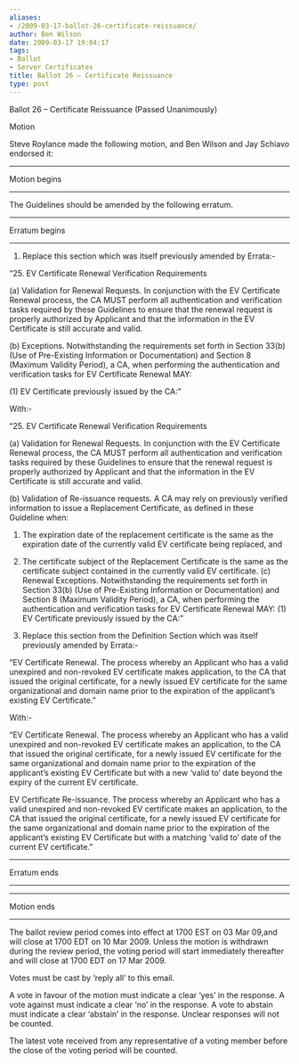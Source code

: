 ```yaml
---
aliases:
- /2009-03-17-ballot-26-certificate-reissuance/
author: Ben Wilson
date: 2009-03-17 19:04:17
tags:
- Ballot
- Server Certificates
title: Ballot 26 – Certificate Reissuance
type: post
---
```


Ballot 26 – Certificate Reissuance (Passed Unanimously)

Motion

Steve Roylance made the following motion, and Ben Wilson and Jay Schiavo endorsed it:

______________________________________________________________________

Motion begins

______________________________________________________________________

The Guidelines should be amended by the following erratum.

______________________________________________________________________

Erratum begins

______________________________________________________________________

1. Replace this section which was itself previously amended by Errata:-

“25. EV Certificate Renewal Verification Requirements

(a) Validation for Renewal Requests. In conjunction with the EV Certificate Renewal process, the CA MUST perform all authentication and verification tasks required by these Guidelines to ensure that the renewal request is properly authorized by Applicant and that the information in the EV Certificate is still accurate and valid.

(b) Exceptions. Notwithstanding the requirements set forth in Section 33(b) (Use of Pre-Existing Information or Documentation) and Section 8 (Maximum Validity Period), a CA, when performing the authentication and verification tasks for EV Certificate Renewal MAY:

(1) EV Certificate previously issued by the CA:”

With:-

“25. EV Certificate Renewal Verification Requirements

(a) Validation for Renewal Requests. In conjunction with the EV Certificate Renewal process, the CA MUST perform all authentication and verification tasks required by these Guidelines to ensure that the renewal request is properly authorized by Applicant and that the information in the EV Certificate is still accurate and valid.

(b) Validation of Re-issuance requests. A CA may rely on previously verified information to issue a Replacement Certificate, as defined in these Guideline when:

1. The expiration date of the replacement certificate is the same as the expiration date of the currently valid EV certificate being replaced, and

1. The certificate subject of the Replacement Certificate is the same as the certificate subject contained in the currently valid EV certificate. (c) Renewal Exceptions. Notwithstanding the requirements set forth in Section 33(b) (Use of Pre-Existing Information or Documentation) and Section 8 (Maximum Validity Period), a CA, when performing the authentication and verification tasks for EV Certificate Renewal MAY: (1) EV Certificate previously issued by the CA:”

1. Replace this section from the Definition Section which was itself previously amended by Errata:-

“EV Certificate Renewal. The process whereby an Applicant who has a valid unexpired and non-revoked EV certificate makes application, to the CA that issued the original certificate, for a newly issued EV certificate for the same organizational and domain name prior to the expiration of the applicant’s existing EV Certificate.”

With:-

“EV Certificate Renewal. The process whereby an Applicant who has a valid unexpired and non-revoked EV certificate makes an application, to the CA that issued the original certificate, for a newly issued EV certificate for the same organizational and domain name prior to the expiration of the applicant’s existing EV Certificate but with a new ‘valid to’ date beyond the expiry of the current EV certificate.

EV Certificate Re-issuance. The process whereby an Applicant who has a valid unexpired and non-revoked EV certificate makes an application, to the CA that issued the original certificate, for a newly issued EV certificate for the same organizational and domain name prior to the expiration of the applicant’s existing EV Certificate but with a matching ‘valid to’ date of the current EV certificate.”

______________________________________________________________________

Erratum ends

______________________________________________________________________

______________________________________________________________________

Motion ends

______________________________________________________________________

The ballot review period comes into effect at 1700 EST on 03 Mar 09,and will close at 1700 EDT on 10 Mar 2009. Unless the motion is withdrawn during the review period, the voting period will start immediately thereafter and will close at 1700 EDT on 17 Mar 2009.

Votes must be cast by ‘reply all’ to this email.

A vote in favour of the motion must indicate a clear ‘yes’ in the response. A vote against must indicate a clear ‘no’ in the response. A vote to abstain must indicate a clear ‘abstain’ in the response. Unclear responses will not be counted.

The latest vote received from any representative of a voting member before the close of the voting period will be counted.